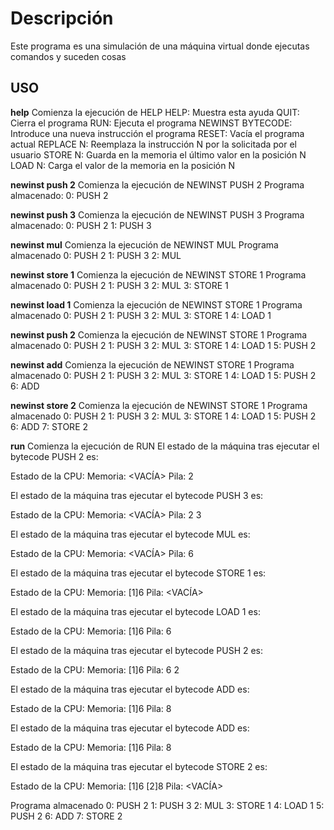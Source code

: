 # Descripción

Este programa es una simulación de una máquina virtual donde ejecutas comandos y suceden cosas

## USO

**help**
Comienza la ejecución de HELP
	HELP: Muestra esta ayuda
	QUIT: Cierra el programa
	RUN: Ejecuta el programa
	NEWINST BYTECODE: Introduce una nueva instrucción el programa
	RESET: Vacía el programa actual
	REPLACE N: Reemplaza la instrucción N por la solicitada por el usuario
	STORE N: Guarda en la memoria el último valor en la posición N
	LOAD N: Carga el valor de la memoria en la posición N

**newinst push 2**
Comienza la ejecución de NEWINST PUSH 2
Programa almacenado:
0: PUSH 2

**newinst push 3**
Comienza la ejecución de NEWINST PUSH 3
Programa almacenado:
0: PUSH 2
1: PUSH 3

**newinst mul**
Comienza la ejecución de NEWINST MUL
Programa almacenado
0: PUSH 2
1: PUSH 3
2: MUL

**newinst store 1**
Comienza la ejecución de NEWINST STORE 1
Programa almacenado
0: PUSH 2
1: PUSH 3
2: MUL
3: STORE 1

**newinst load 1**
Comienza la ejecución de NEWINST STORE 1
Programa almacenado
0: PUSH 2
1: PUSH 3
2: MUL
3: STORE 1
4: LOAD 1

**newinst push 2**
Comienza la ejecución de NEWINST STORE 1
Programa almacenado
0: PUSH 2
1: PUSH 3
2: MUL
3: STORE 1
4: LOAD 1
5: PUSH 2

**newinst add**
Comienza la ejecución de NEWINST STORE 1
Programa almacenado
0: PUSH 2
1: PUSH 3
2: MUL
3: STORE 1
4: LOAD 1
5: PUSH 2
6: ADD

**newinst store 2**
Comienza la ejecución de NEWINST STORE 1
Programa almacenado
0: PUSH 2
1: PUSH 3
2: MUL
3: STORE 1
4: LOAD 1
5: PUSH 2
6: ADD
7: STORE 2

**run**
Comienza la ejecución de RUN
El estado de la máquina tras ejecutar el bytecode PUSH 2 es:

Estado de la CPU:
	Memoria: <VACÍA>
	Pila: 2

El estado de la máquina tras ejecutar el bytecode PUSH 3 es:

Estado de la CPU:
	Memoria: <VACÍA>
	Pila: 2 3

El estado de la máquina tras ejecutar el bytecode MUL es:

Estado de la CPU:
	Memoria: <VACÍA>
	Pila: 6

El estado de la máquina tras ejecutar el bytecode STORE 1 es:

Estado de la CPU:
	Memoria: [1]6
	Pila: <VACÍA>

El estado de la máquina tras ejecutar el bytecode LOAD 1 es:

Estado de la CPU:
	Memoria: [1]6
	Pila: 6

El estado de la máquina tras ejecutar el bytecode PUSH 2 es:

Estado de la CPU:
	Memoria: [1]6
	Pila: 6 2

El estado de la máquina tras ejecutar el bytecode ADD es:

Estado de la CPU:
	Memoria: [1]6
	Pila: 8

El estado de la máquina tras ejecutar el bytecode ADD es:

Estado de la CPU:
	Memoria: [1]6
	Pila: 8

El estado de la máquina tras ejecutar el bytecode STORE 2 es:

Estado de la CPU:
	Memoria: [1]6 [2]8
	Pila: <VACÍA>

Programa almacenado
0: PUSH 2
1: PUSH 3
2: MUL
3: STORE 1
4: LOAD 1
5: PUSH 2
6: ADD
7: STORE 2
